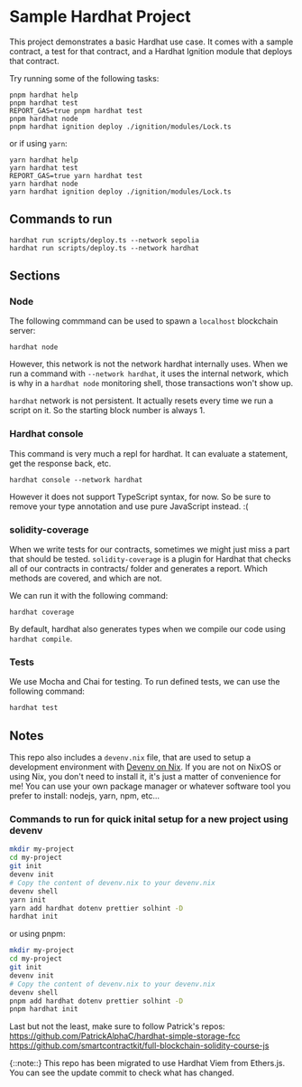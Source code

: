# Sample Hardhat Project

This project demonstrates a basic Hardhat use case. It comes with a sample contract, a test for that contract, and a Hardhat Ignition module that deploys that contract.

Try running some of the following tasks:

```shell
pnpm hardhat help
pnpm hardhat test
REPORT_GAS=true pnpm hardhat test
pnpm hardhat node
pnpm hardhat ignition deploy ./ignition/modules/Lock.ts
```

or if using `yarn`:

```shell
yarn hardhat help
yarn hardhat test
REPORT_GAS=true yarn hardhat test
yarn hardhat node
yarn hardhat ignition deploy ./ignition/modules/Lock.ts
```

## Commands to run

```
hardhat run scripts/deploy.ts --network sepolia
hardhat run scripts/deploy.ts --network hardhat
```

## Sections
### Node
The following commmand can be used to spawn a `localhost` blockchain server:

```shell
hardhat node
```

However, this network is not the network hardhat internally uses.
When we run a command with `--network hardhat`, it uses the internal network,
which is why in a `hardhat node` monitoring shell, those transactions won't show up.

`hardhat` network is not persistent. It actually resets every time we run a script
on it. So the starting block number is always 1.

### Hardhat console
This command is very much a repl for hardhat. It can evaluate a statement, get the response back, etc.

```
hardhat console --network hardhat
```

However it does not support TypeScript syntax, for now. So be sure to remove your type
annotation and use pure JavaScript instead. :(

### solidity-coverage
When we write tests for our contracts, sometimes we might just miss a part that should be tested.
`solidity-coverage` is a plugin for Hardhat that checks all of our contracts in contracts/ folder
and generates a report. Which methods are covered, and which are not.

We can run it with the following command:

```
hardhat coverage
```

By default, hardhat also generates types when we compile our code using `hardhat compile`.

### Tests
We use Mocha and Chai for testing.
To run defined tests, we can use the following command:

```
hardhat test
```

## Notes
This repo also includes a `devenv.nix` file, that are used to setup a development environment
with [Devenv on Nix](https://devenv.sh/).
If you are not on NixOS or using Nix, you don't need to install it, it's just a matter of convenience for me!
You can use your own package manager or whatever software tool you prefer to install: nodejs, yarn, npm, etc...

### Commands to run for quick inital setup for a new project using devenv
```bash
mkdir my-project
cd my-project
git init
devenv init
# Copy the content of devenv.nix to your devenv.nix
devenv shell
yarn init
yarn add hardhat dotenv prettier solhint -D
hardhat init
```

or using pnpm:

```bash
mkdir my-project
cd my-project
git init
devenv init
# Copy the content of devenv.nix to your devenv.nix
devenv shell
pnpm add hardhat dotenv prettier solhint -D
pnpm hardhat init
```

Last but not the least, make sure to follow Patrick's repos:
https://github.com/PatrickAlphaC/hardhat-simple-storage-fcc
https://github.com/smartcontractkit/full-blockchain-solidity-course-js

{::note::} This repo has been migrated to use Hardhat Viem from Ethers.js. You can see the update commit to check what has changed.
